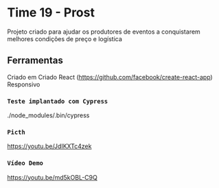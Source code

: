 # Time 19 - Prost
Projeto criado para ajudar os produtores de eventos a conquistarem melhores condições de preço e logística

## Ferramentas
Criado em Criado React (https://github.com/facebook/create-react-app)
Responsivo


### `Teste implantado com Cypress`
./node_modules/.bin/cypress


### `Picth`
https://youtu.be/JdIKXTc4zek

### `Vídeo Demo`
https://youtu.be/md5kOBL-C9Q
